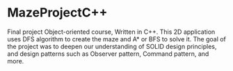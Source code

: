 # MazeProjectC++
Final project Object-oriented course,
Written in C++.
This 2D application uses DFS algorithm to create the maze and A* or BFS to solve it. The goal of the project was to deepen our understanding of SOLID design principles, and design patterns such as Observer pattern, Command pattern, and more.
